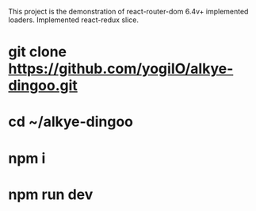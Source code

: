 This project is the demonstration of react-router-dom 6.4v+ implemented loaders. Implemented react-redux slice.

# git clone https://github.com/yogiIO/alkye-dingoo.git
# cd ~/alkye-dingoo
# npm i
# npm run dev
